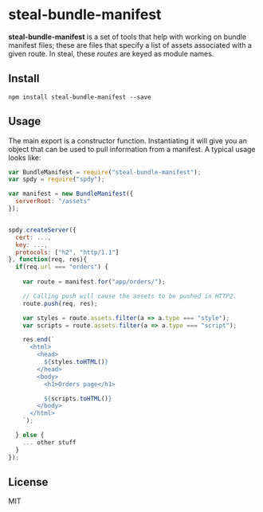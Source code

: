# steal-bundle-manifest

**steal-bundle-manifest** is a set of tools that help with working on bundle manifest files; these are files that specify a list of assets associated with a given route. In steal, these *routes* are keyed as module names.

## Install

```shell
npm install steal-bundle-manifest --save
```

## Usage

The main export is a constructor function. Instantiating it will give you an object that can be used to pull information from a manifest. A typical usage looks like:

```js
var BundleManifest = require("steal-bundle-manifest");
var spdy = require("spdy");

var manifest = new BundleManifest({
  serverRoot: "/assets"
});


spdy.createServer({
  cert: ...,
  key: ...,
  protocols: ["h2", "http/1.1"]
}, function(req, res){
  if(req.url === "orders") {
    
    var route = manifest.for("app/orders/");

    // Calling push will cause the assets to be pushed in HTTP2.
    route.push(req, res);

    var styles = route.assets.filter(a => a.type === "style");
    var scripts = route.assets.filter(a => a.type === "script");

    res.end(`
      <html>
        <head>
          ${styles.toHTML()}
        </head>
        <body>
          <h1>Orders page</h1>

          ${scripts.toHTML()}
        </body>
      </html>
    `);

  } else {
    ... other stuff
  }
});
```

## License

MIT
